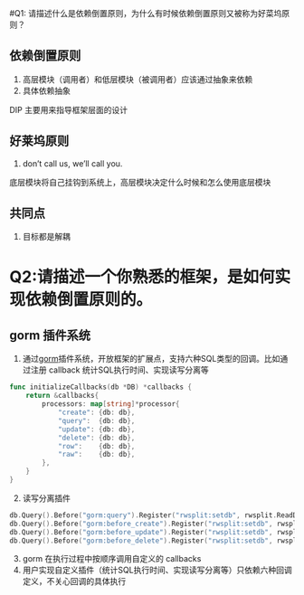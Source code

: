 #Q1: 请描述什么是依赖倒置原则，为什么有时候依赖倒置原则又被称为好菜坞原则？

## 依赖倒置原则

1. 高层模块（调用者）和低层模块（被调用者）应该通过抽象来依赖
2. 具体依赖抽象

DIP 主要用来指导框架层面的设计

## 好莱坞原则

1. don’t call us, we’ll call you.

底层模块将自己挂钩到系统上，高层模块决定什么时候和怎么使用底层模块

## 共同点

1. 目标都是解耦

# Q2:请描述一个你熟悉的框架，是如何实现依赖倒置原则的。

## gorm 插件系统

1. 通过[gorm](https://github.com/go-gorm/gorm)插件系统，开放框架的扩展点，支持六种SQL类型的回调。比如通过注册 callback 统计SQL执行时间、实现读写分离等

```go
func initializeCallbacks(db *DB) *callbacks {
	return &callbacks{
		processors: map[string]*processor{
			"create": {db: db},
			"query":  {db: db},
			"update": {db: db},
			"delete": {db: db},
			"row":    {db: db},
			"raw":    {db: db},
		},
	}
}
```

2. 读写分离插件

```go
db.Query().Before("gorm:query").Register("rwsplit:setdb", rwsplit.ReadDB)
db.Query().Before("gorm:before_create").Register("rwsplit:setdb", rwsplit.WriteDB)
db.Query().Before("gorm:before_update").Register("rwsplit:setdb", rwsplit.WriteDB)
db.Query().Before("gorm:before_delete").Register("rwsplit:setdb", rwsplit.WriteDB)
```

3. gorm 在执行过程中按顺序调用自定义的 callbacks
4. 用户实现自定义插件（统计SQL执行时间、实现读写分离等）只依赖六种回调定义，不关心回调的具体执行